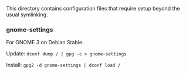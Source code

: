 This directory contains configuration files that require setup beyond the usual symlinking.


### gnome-settings

For GNOME 3 on Debian Stable.

Update: `dconf dump / | gpg -c > gnome-settings`

Install: `gpg2 -d gnome-settings | dconf load /`
